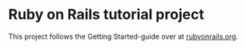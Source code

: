 # Ruby on Rails tutorial project
This project follows the Getting Started-guide over at [rubyonrails.org](https://guides.rubyonrails.org/getting_started.html).

